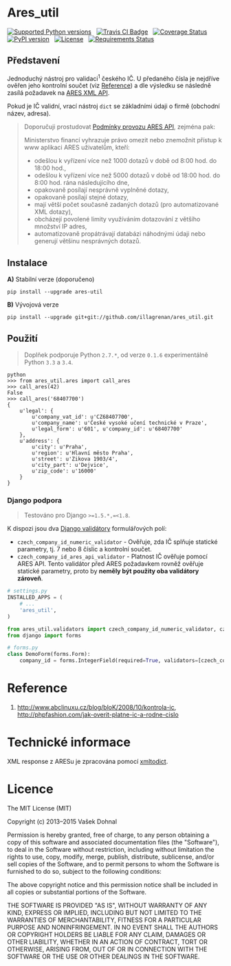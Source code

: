 # Ares_util #

[![Supported Python versions](https://pypip.in/py_versions/ares_util/badge.svg)]( https://pypi.python.org/pypi/ares_util/)
&nbsp;
[![Travis CI Badge](https://api.travis-ci.org/illagrenan/ares_util.png)](https://travis-ci.org/illagrenan/ares_util)
&nbsp;
[![Coverage Status](https://coveralls.io/repos/illagrenan/ares_util/badge.png)](https://coveralls.io/r/illagrenan/ares_util)
&nbsp;
[![PyPI version](https://badge.fury.io/py/ares_util.png)](http://badge.fury.io/py/ares_util)
&nbsp;
[![License](https://pypip.in/license/ares_util/badge.png)](https://pypi.python.org/pypi/ares_util/)
&nbsp;
[![Requirements Status](https://requires.io/github/illagrenan/ares_util/requirements.svg?branch=master)](https://requires.io/github/illagrenan/ares_util/requirements/?branch=master)

<!---
[![Wheel Status](https://pypip.in/wheel/ares_util/badge.svg)](https://pypi.python.org/pypi/ares_util/)
&nbsp;
[![Egg Status](https://pypip.in/egg/ares_util/badge.svg)](https://pypi.python.org/pypi/ares_util/)
&nbsp;
-->

## Představení

Jednoduchý nástroj pro validaci<sup>1</sup> českého IČ. U předaného čísla je nejdříve ověřen jeho kontrolní součet (viz [Reference](https://github.com/illagrenan/ares_util/master/README.md#reference)) a dle výsledku se následně zasílá požadavek na [ARES XML API](http://wwwinfo.mfcr.cz/ares/ares_xml.html.cz).

Pokud je IČ validní, vrací nástroj `dict` se základními údaji o firmě (obchodní název, adresa).


> Doporučuji prostudovat [Podmínky provozu ARES API](http://wwwinfo.mfcr.cz/ares/ares_podminky.html.cz), zejména pak:
> 
> Ministerstvo financí vyhrazuje právo omezit nebo znemožnit přístup k www aplikaci ARES uživatelům, kteří:
> * odešlou k vyřízení více než 1000 dotazů v době od 8:00 hod. do 18:00 hod.,
> * odešlou k vyřízení více než 5000 dotazů v době od 18:00 hod. do 8:00 hod. rána následujícího dne,
> * opakovaně posílají nesprávně vyplněné dotazy,
> * opakovaně posílají stejné dotazy,
> * mají větší počet současně zadaných dotazů (pro automatizované XML dotazy),
> * obcházejí povolené limity využíváním dotazování z většího množství IP adres,
> * automatizovaně propátrávají databázi náhodnými údaji nebo generují většinu nesprávných dotazů.


## Instalace

**A)** Stabilní verze (doporučeno)

```shell
pip install --upgrade ares-util
```

**B)** Vývojová verze

```shell
pip install --upgrade git+git://github.com/illagrenan/ares_util.git
```

## Použití ##

> Doplňek podporuje Python `2.7.*`, od verze `0.1.6` experimentálně Python `3.3` a `3.4`.

```shell
python
>>> from ares_util.ares import call_ares
>>> call_ares(42)
False
>>> call_ares('68407700')
{
    u'legal': {
        u'company_vat_id': u'CZ68407700',
        u'company_name': u'České vysoké učení technické v Praze',
        u'legal_form': u'601', u'company_id': u'68407700'
    },
    u'address': {
        u'city': u'Praha',
		u'region': u'Hlavní město Praha',
		u'street': u'Zikova 1903/4',
        u'city_part': u'Dejvice',
		u'zip_code': u'16000'
    }
}
```

### Django podpora

> Testováno pro Django `>=1.5.*,=<1.8`.

K dispozi jsou dva [Django validátory](https://docs.djangoproject.com/en/dev/ref/validators/) formulářových polí:

* `czech_company_id_numeric_validator` - Ověřuje, zda IČ splňuje statické parametry, tj. 7 nebo 8 číslic a kontrolní součet.
* `czech_company_id_ares_api_validator` - Platnost IČ ověřuje pomocí ARES API. Tento validátor před ARES požadavkem rovněž ověřuje statické parametry, proto by **neměly být použity oba validátory zároveň**.

```python
# settings.py
INSTALLED_APPS = (
    # ...
    'ares_util',
)

```
```python
from ares_util.validators import czech_company_id_numeric_validator, czech_company_id_ares_api_validator
from django import forms

# forms.py
class DemoForm(forms.Form):
    company_id = forms.IntegerField(required=True, validators=[czech_company_id_ares_api_validator])

```

# Reference
1. http://www.abclinuxu.cz/blog/bloK/2008/10/kontrola-ic, http://phpfashion.com/jak-overit-platne-ic-a-rodne-cislo

# Technické informace

XML response z ARESu je zpracována pomocí [xmltodict](https://github.com/martinblech/xmltodict).

# Licence

The MIT License (MIT)

Copyright (c) 2013&ndash;2015 Vašek Dohnal

Permission is hereby granted, free of charge, to any person obtaining a copy of
this software and associated documentation files (the "Software"), to deal in
the Software without restriction, including without limitation the rights to
use, copy, modify, merge, publish, distribute, sublicense, and/or sell copies of
the Software, and to permit persons to whom the Software is furnished to do so,
subject to the following conditions:

The above copyright notice and this permission notice shall be included in all
copies or substantial portions of the Software.

THE SOFTWARE IS PROVIDED "AS IS", WITHOUT WARRANTY OF ANY KIND, EXPRESS OR
IMPLIED, INCLUDING BUT NOT LIMITED TO THE WARRANTIES OF MERCHANTABILITY, FITNESS
FOR A PARTICULAR PURPOSE AND NONINFRINGEMENT. IN NO EVENT SHALL THE AUTHORS OR
COPYRIGHT HOLDERS BE LIABLE FOR ANY CLAIM, DAMAGES OR OTHER LIABILITY, WHETHER
IN AN ACTION OF CONTRACT, TORT OR OTHERWISE, ARISING FROM, OUT OF OR IN
CONNECTION WITH THE SOFTWARE OR THE USE OR OTHER DEALINGS IN THE SOFTWARE.
